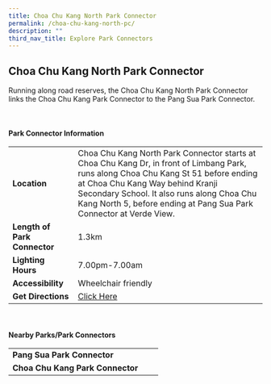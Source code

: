 ```yaml
---
title: Choa Chu Kang North Park Connector
permalink: /choa-chu-kang-north-pc/
description: ""
third_nav_title: Explore Park Connectors
---
```



## Choa Chu Kang North Park Connector

Running along road reserves, the Choa Chu Kang North Park Connector links the Choa Chu Kang Park Connector to the Pang Sua Park Connector.

<br>

#### Park Connector Information

|  |  |
| -------- | --------|
| **Location** | Choa Chu Kang North Park Connector starts at Choa Chu Kang Dr, in front of Limbang Park, runs along Choa Chu Kang St 51 before ending at Choa Chu Kang Way behind Kranji Secondary School.  It also runs along Choa Chu Kang North 5, before ending at Pang Sua Park Connector at Verde View. |  |
| **Length of Park Connector** | 1.3km | |
| **Lighting Hours** | 7.00pm-7.00am | |
| **Accessibility** | Wheelchair friendly | |
| **Get Directions** | [Click Here](https://www.onemap.gov.sg/main/v2/?lat=1.39214876719288&amp;lng=103.74490939395116) | |

<br>

#### Nearby Parks/Park Connectors

|   |  |  |
| -------- | -------- | -------- |
| **Pang Sua Park Connector** | | |
| **Choa Chu Kang Park Connector** | | |